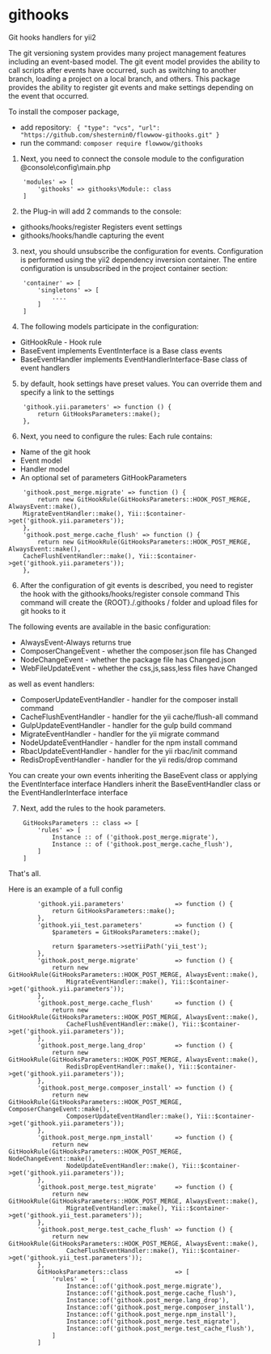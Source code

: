 # githooks
Git hooks handlers for yii2

The git versioning system provides many project management features including an event-based model.
The git event model provides the ability to call scripts after events have occurred, such as switching to another branch, loading a project on a local branch, and others.
This package provides the ability to register git events and make settings depending on the event that occurred.

To install the composer package,
* add repository: ` {
            "type": "vcs",
            "url": "https://github.com/shesternin0/flowwow-githooks.git"
        }`
* run the command: `composer require flowwow/githooks`

1) Next, you need to connect the console module to the configuration @console\config\main.php

```
    'modules' => [
        'githooks' => githooks\Module:: class
    ]
```

2) the Plug-in will add 2 commands to the console:

* githooks/hooks/register Registers event settings
* githooks/hooks/handle capturing the event

3) next, you should unsubscribe the configuration for events. Configuration is performed using the yii2 dependency inversion container.
The entire configuration is unsubscribed in the project container section:

```
    'container' => [
        'singletons' => [
            ....
        ]
    ]
```

4) The following models participate in the configuration:

* GitHookRule - Hook rule
* BaseEvent implements EventInterface is a Base class events
* BaseEventHandler implements EventHandlerInterface-Base class of event handlers

5) by default, hook settings have preset values. You can override them and specify a link to the settings


```
    'githook.yii.parameters' => function () {
        return GitHooksParameters::make();
    },
```


6) Next, you need to configure the rules:
Each rule contains:
* Name of the git hook
* Event model
* Handler model
* An optional set of parameters GitHookParameters
```
    'githook.post_merge.migrate' => function () {
        return new GitHookRule(GitHooksParameters::HOOK_POST_MERGE, AlwaysEvent::make(),
    MigrateEventHandler::make(), Yii::$container->get('githook.yii.parameters'));
    },
    'githook.post_merge.cache_flush' => function () {
        return new GitHookRule(GitHooksParameters::HOOK_POST_MERGE, AlwaysEvent::make(),
    CacheFlushEventHandler::make(), Yii::$container->get('githook.yii.parameters'));
    },
```

6) After the configuration of git events is described, you need to register the hook with the githooks/hooks/register console command
This command will create the {ROOT}./.githooks / folder and upload files for git hooks to it

The following events are available in the basic configuration:

* AlwaysEvent-Always returns true
* ComposerChangeEvent   - whether the composer.json file has Changed
* NodeChangeEvent       - whether the package file has Changed.json
* WebFileUpdateEvent    - whether the css,js,sass,less files have Changed

as well as event handlers:

* ComposerUpdateEventHandler    - handler for the composer install command
* CacheFlushEventHandler        - handler for the yii cache/flush-all command
* GulpUpdateEventHandler        - handler for the gulp build command
* MigrateEventHandler           - handler for the yii migrate command
* NodeUpdateEventHandler        - handler for the npm install command
* RbacUpdateEventHandler        - handler for the yii rbac/init command
* RedisDropEventHandler         - handler for the yii redis/drop command

You can create your own events
inheriting the BaseEvent class or applying the EventInterface interface
Handlers inherit the BaseEventHandler class or the EventHandlerInterface interface

7) Next, add the rules to the hook parameters.
```
    GitHooksParameters :: class => [
        'rules' => [
            Instance :: of ('githook.post_merge.migrate'),
            Instance :: of ('githook.post_merge.cache_flush'),
        ]
    ]
```
That's all.


Here is an example of a full config
```
        'githook.yii.parameters'              => function () {
            return GitHooksParameters::make();
        },
        'githook.yii_test.parameters'         => function () {
            $parameters = GitHooksParameters::make();
        
            return $parameters->setYiiPath('yii_test');
        },
        'githook.post_merge.migrate'          => function () {
            return new GitHookRule(GitHooksParameters::HOOK_POST_MERGE, AlwaysEvent::make(),
                MigrateEventHandler::make(), Yii::$container->get('githook.yii.parameters'));
        },
        'githook.post_merge.cache_flush'      => function () {
            return new GitHookRule(GitHooksParameters::HOOK_POST_MERGE, AlwaysEvent::make(),
                CacheFlushEventHandler::make(), Yii::$container->get('githook.yii.parameters'));
        },
        'githook.post_merge.lang_drop'        => function () {
            return new GitHookRule(GitHooksParameters::HOOK_POST_MERGE, AlwaysEvent::make(),
                RedisDropEventHandler::make(), Yii::$container->get('githook.yii.parameters'));
        },
        'githook.post_merge.composer_install' => function () {
            return new GitHookRule(GitHooksParameters::HOOK_POST_MERGE, ComposerChangeEvent::make(),
                ComposerUpdateEventHandler::make(), Yii::$container->get('githook.yii.parameters'));
        },
        'githook.post_merge.npm_install'      => function () {
            return new GitHookRule(GitHooksParameters::HOOK_POST_MERGE, NodeChangeEvent::make(),
                NodeUpdateEventHandler::make(), Yii::$container->get('githook.yii.parameters'));
        },
        'githook.post_merge.test_migrate'     => function () {
            return new GitHookRule(GitHooksParameters::HOOK_POST_MERGE, AlwaysEvent::make(),
                MigrateEventHandler::make(), Yii::$container->get('githook.yii_test.parameters'));
        },
        'githook.post_merge.test_cache_flush' => function () {
            return new GitHookRule(GitHooksParameters::HOOK_POST_MERGE, AlwaysEvent::make(),
                CacheFlushEventHandler::make(), Yii::$container->get('githook.yii_test.parameters'));
        },
        GitHooksParameters::class             => [
            'rules' => [
                Instance::of('githook.post_merge.migrate'),
                Instance::of('githook.post_merge.cache_flush'),
                Instance::of('githook.post_merge.lang_drop'),
                Instance::of('githook.post_merge.composer_install'),
                Instance::of('githook.post_merge.npm_install'),
                Instance::of('githook.post_merge.test_migrate'),
                Instance::of('githook.post_merge.test_cache_flush'),
            ]
        ]
```